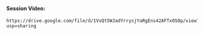 #### Session Video:
    https://drive.google.com/file/d/1VsQt5WJadYrrysjYaRgEns42AFTxOSOp/view?usp=sharing